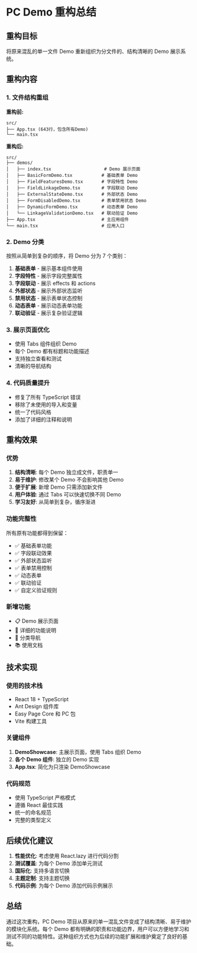 # PC Demo 重构总结

## 重构目标

将原来混乱的单一文件 Demo 重新组织为分文件的、结构清晰的 Demo 展示系统。

## 重构内容

### 1. 文件结构重组

**重构前:**

```
src/
├── App.tsx (643行，包含所有Demo)
└── main.tsx
```

**重构后:**

```
src/
├── demos/
│   ├── index.tsx                    # Demo 展示页面
│   ├── BasicFormDemo.tsx           # 基础表单 Demo
│   ├── FieldFeaturesDemo.tsx       # 字段特性 Demo
│   ├── FieldLinkageDemo.tsx        # 字段联动 Demo
│   ├── ExternalStateDemo.tsx       # 外部状态 Demo
│   ├── FormDisabledDemo.tsx        # 表单禁用状态 Demo
│   ├── DynamicFormDemo.tsx         # 动态表单 Demo
│   └── LinkageValidationDemo.tsx   # 联动验证 Demo
├── App.tsx                         # 主应用组件
└── main.tsx                        # 应用入口
```

### 2. Demo 分类

按照从简单到复杂的顺序，将 Demo 分为 7 个类别：

1. **基础表单** - 展示基本组件使用
2. **字段特性** - 展示字段完整属性
3. **字段联动** - 展示 effects 和 actions
4. **外部状态** - 展示外部状态监听
5. **禁用状态** - 展示表单状态控制
6. **动态表单** - 展示动态表单功能
7. **联动验证** - 展示复杂验证逻辑

### 3. 展示页面优化

- 使用 Tabs 组件组织 Demo
- 每个 Demo 都有标题和功能描述
- 支持独立查看和测试
- 清晰的导航结构

### 4. 代码质量提升

- 修复了所有 TypeScript 错误
- 移除了未使用的导入和变量
- 统一了代码风格
- 添加了详细的注释和说明

## 重构效果

### 优势

1. **结构清晰**: 每个 Demo 独立成文件，职责单一
2. **易于维护**: 修改某个 Demo 不会影响其他 Demo
3. **便于扩展**: 新增 Demo 只需添加新文件
4. **用户体验**: 通过 Tabs 可以快速切换不同 Demo
5. **学习友好**: 从简单到复杂，循序渐进

### 功能完整性

所有原有功能都得到保留：

- ✅ 基础表单功能
- ✅ 字段联动效果
- ✅ 外部状态监听
- ✅ 表单禁用控制
- ✅ 动态表单
- ✅ 联动验证
- ✅ 自定义验证规则

### 新增功能

- 📋 Demo 展示页面
- 📝 详细的功能说明
- 🎯 分类导航
- 📚 使用文档

## 技术实现

### 使用的技术栈

- React 18 + TypeScript
- Ant Design 组件库
- Easy Page Core 和 PC 包
- Vite 构建工具

### 关键组件

1. **DemoShowcase**: 主展示页面，使用 Tabs 组织 Demo
2. **各个 Demo 组件**: 独立的 Demo 实现
3. **App.tsx**: 简化为只渲染 DemoShowcase

### 代码规范

- 使用 TypeScript 严格模式
- 遵循 React 最佳实践
- 统一的命名规范
- 完整的类型定义

## 后续优化建议

1. **性能优化**: 考虑使用 React.lazy 进行代码分割
2. **测试覆盖**: 为每个 Demo 添加单元测试
3. **国际化**: 支持多语言切换
4. **主题定制**: 支持主题切换
5. **代码示例**: 为每个 Demo 添加代码示例展示

## 总结

通过这次重构，PC Demo 项目从原来的单一混乱文件变成了结构清晰、易于维护的模块化系统。每个 Demo 都有明确的职责和功能边界，用户可以方便地学习和测试不同的功能特性。这种组织方式也为后续的功能扩展和维护奠定了良好的基础。
